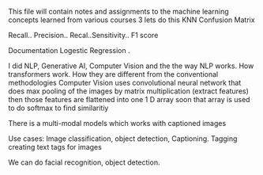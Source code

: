 This file will contain notes and assignments to the machine learning concepts learned from various courses
3
lets do this
KNN
Confusion Matrix

Recall.. Precision.. Recal..Sensitivity.. F1 score

Documentation
Logestic Regression
.

I did NLP, Generative AI, Computer Vision and the the way NLP works. How transformers work. How they are different from the conventional methodologies
Computer Vision uses convolutional neural network that does max pooling of the images by matrix multiplication (extract features) then those features are flattened into one 1 D array soon that array is used to do softmax to find similaritiy

There is a multi-modal models which works with captioned images 

Use cases: Image classification, object detection, Captioning. Tagging creating text tags for images

We can do facial recognition, object detection. 
